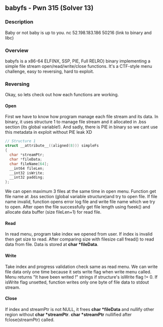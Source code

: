 babyfs - Pwn 315 (Solver 13)
-------------
### Description
Baby or not baby is up to you.
nc 52.198.183.186 50216
(link to binary and libc)

### Overview
babyfs is a x86-64 ELF(NX, SSP, PIE, Full RELRO) binary implementing a simple file stream open/read/write/close functions.
It's a CTF-style menu challenge, easy to reversing, hard to exploit.

### Reversing
Okay, so lets check out how each functions are working.

#### Open

First we have to know how program manage each file stream and its data.
In binary, it uses structure 1 to manage file stream and it allocated in .bss section (its global variable!).
And sadly, there is PIE in binary so we cant use this metadata in exploit without PIE leak XD

```c
// Structure 1
struct __attribute__((aligned(8))) simpleFs
{
  char *streamPtr;
  char *fileData;
  char fileName[64];
  __int64 fileLen;
  __int32 isWrite;
  __int32 padding;
};
```

We can open maximum 3 files at the same time in open menu. Function get file name at .bss section (global variable structure)and try to open file. If file name invalid, function opens error log file and write file name which we try to open. After open the file successfully get file length using fseek() and allocate data buffer (size fileLen+1) for read file.

#### Read

In read menu, program take index we opened from user. If index is invalid then get size to read. After comparing size with filesize call fread() to read data from file. Data is stored at **char \*fileData**.

#### Write

Take index and progress validation check same as read menu. We can write file data only one time because it sets write flag when write menu called. Menu returns "It have been writed !" strings if structure's isWrite flag != 0. If isWrite flag unsetted, function writes only one byte of file data to stdout stream.

#### Close

If index and streamPtr is not NULL, it frees **char \*fileData** and nullify other region without **char \*streamPtr**. **char \*streamPtr** nullified after fclose(streamPtr) called.

